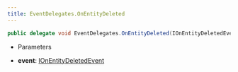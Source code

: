 ```yaml
---
title: EventDelegates.OnEntityDeleted
---
```


```csharp
public delegate void EventDelegates.OnEntityDeleted(IOnEntityDeletedEvent @event)
```

- Parameters

- **event**: [IOnEntityDeletedEvent](/docs/api/shared/events/ionentitydeletedevent)

